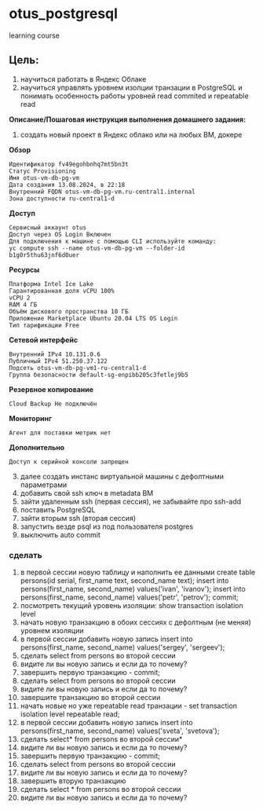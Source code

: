 # otus_postgresql
learning course
## Цель:
1. научиться работать в Яндекс Облаке
2. научиться управлять уровнем изолции транзации в PostgreSQL и понимать особенность работы уровней read commited и repeatable read

**Описание/Пошаговая инструкция выполнения домашнего задания:**
1. создать новый проект в Яндекс облако или на любых ВМ, докере

**Обзор**
```
Идентификатор fv49egohbnhq7mt5bn3t
Статус Provisioning
Имя otus-vm-db-pg-vm
Дата создания 13.08.2024, в 22:18
Внутренний FQDN otus-vm-db-pg-vm.ru-central1.internal
Зона доступности ru-central1-d
```

**Доступ**

```
Сервисный аккаунт otus
Доступ через OS Login Включен
Для подключения к машине с помощью CLI используйте команду:
yc compute ssh --name otus-vm-db-pg-vm --folder-id b1g0r5thu63jnf6d0uer
```
**Ресурсы**
```
Платформа Intel Ice Lake
Гарантированная доля vCPU 100%
​vCPU 2 
RAM 4 ГБ
Объём дискового пространства 10 ГБ
Приложение Marketplace Ubuntu 20.04 LTS OS Login
Тип тарификации Free
```
**Сетевой интерфейс**
```
Внутренний IPv4 10.131.0.6
Публичный IPv4 51.250.37.122
Подсеть otus-vm-db-pg-vm1-ru-central1-d
Группа безопасности default-sg-enpibb205c3fetlej9b5
```
**Резервное копирование**
``` 
Cloud Backup Не подключён
```
**Мониторинг**
``` 
Агент для поставки метрик нет
```
**Дополнительно**
``` 
Доступ к серийной консоли запрещен
```

3. далее создать инстанс виртуальной машины с дефолтными параметрами
4. добавить свой ssh ключ в metadata ВМ
5. зайти удаленным ssh (первая сессия), не забывайте про ssh-add
6. поставить PostgreSQL
7. зайти вторым ssh (вторая сессия)
8. запустить везде psql из под пользователя postgres
9. выключить auto commit

### сделать

1. в первой сессии новую таблицу и наполнить ее данными create table persons(id serial, first_name text, second_name text); insert into persons(first_name, second_name) values('ivan', 'ivanov'); insert into persons(first_name, second_name) values('petr', 'petrov'); commit;
2. посмотреть текущий уровень изоляции: show transaction isolation level
3. начать новую транзакцию в обоих сессиях с дефолтным (не меняя) уровнем изоляции
4. в первой сессии добавить новую запись insert into persons(first_name, second_name) values('sergey', 'sergeev');
5. сделать select from persons во второй сессии
6. видите ли вы новую запись и если да то почему?
7. завершить первую транзакцию - commit;
8. сделать select from persons во второй сессии
9. видите ли вы новую запись и если да то почему?
10. завершите транзакцию во второй сессии
11. начать новые но уже repeatable read транзации - set transaction isolation level repeatable read;
12. в первой сессии добавить новую запись insert into persons(first_name, second_name) values('sveta', 'svetova');
13. сделать select* from persons во второй сессии*
14. видите ли вы новую запись и если да то почему?
15. завершить первую транзакцию - commit;
16. сделать select from persons во второй сессии
17. видите ли вы новую запись и если да то почему?
18. завершить вторую транзакцию
19. сделать select * from persons во второй сессии
20. видите ли вы новую запись и если да то почему?
